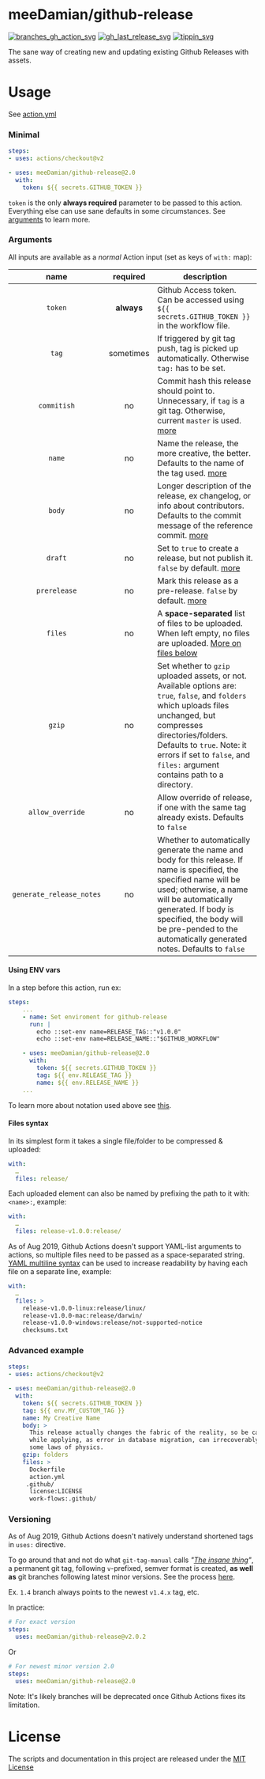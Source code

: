 # meeDamian/github-release

[![branches_gh_action_svg]][branches_gh_action_url]
[![gh_last_release_svg]][gh_last_release_url]
[![tippin_svg]][tippin_url]

[branches_gh_action_svg]: https://github.com/meeDamian/github-release/workflows/Create%20shortened%20tags/badge.svg
[branches_gh_action_url]: https://github.com/meeDamian/github-release/blob/master/.github/workflows/on-tag.yml

[gh_last_release_svg]: https://img.shields.io/github/v/release/meeDamian/github-release?sort=semver
[gh_last_release_url]: https://github.com/meeDamian/github-release/releases/latest

[tippin_svg]: https://img.shields.io/badge/donate-lightning-FDD023?logo=bitcoin&style=flat
[tippin_url]: https://tippin.me/@meeDamian


The sane way of creating new and updating existing Github Releases with assets.

# Usage

See [action.yml](action.yml)


### Minimal

```yaml
steps:
- uses: actions/checkout@v2

- uses: meeDamian/github-release@2.0
  with:
    token: ${{ secrets.GITHUB_TOKEN }}
```

`token` is the only **always required** parameter to be passed to this action.  Everything else can use sane defaults in some circumstances.  See [arguments] to learn more.

[arguments]: #Arguments


### Arguments

All inputs are available as a _normal_ Action input (set as keys of `with:` map):


|           name           | required   | description
|:------------------------:|:----------:|----------------
|         `token`          | **always** | Github Access token. Can be accessed using `${{ secrets.GITHUB_TOKEN }}` in the workflow file.
|          `tag`           | sometimes  | If triggered by git tag push, tag is picked up automatically.  Otherwise `tag:` has to be set.
|       `commitish`        | no         | Commit hash this release should point to.  Unnecessary, if `tag` is a git tag.  Otherwise, current `master` is used. [more]
|          `name`          | no         | Name the release, the more creative, the better. Defaults to the name of the tag used. [more]
|          `body`          | no         | Longer description of the release, ex changelog, or info about contributors.  Defaults to the commit message of the reference commit. [more]
|         `draft`          | no         | Set to `true` to create a release, but not publish it. `false` by default. [more]
|       `prerelease`       | no         | Mark this release as a pre-release. `false` by default. [more]
|         `files`          | no         | A **space-separated** list of files to be uploaded. When left empty, no files are uploaded. [More on files below]
|          `gzip`          | no         | Set whether to `gzip` uploaded assets, or not.  Available options are: `true`, `false`, and `folders` which uploads files unchanged, but compresses directories/folders.  Defaults to `true`.  Note: it errors if set to `false`, and `files:` argument contains path to a directory.
|   `allow_override`       | no         | Allow override of release, if one with the same tag already exists.  Defaults to `false`
| `generate_release_notes` | no         | Whether to automatically generate the name and body for this release. If name is specified, the specified name will be used; otherwise, a name will be automatically generated. If body is specified, the body will be pre-pended to the automatically generated notes.  Defaults to `false` 

[more]: https://developer.github.com/v3/repos/releases/#create-a-release
[More on files below]: #Files-syntax


#### Using ENV vars

In a step before this action, run ex:

```yml
steps:
    ...
    - name: Set enviroment for github-release
      run: |
        echo ::set-env name=RELEASE_TAG::"v1.0.0"
        echo ::set-env name=RELEASE_NAME::"$GITHUB_WORKFLOW"

    - uses: meeDamian/github-release@2.0
      with:
        token: ${{ secrets.GITHUB_TOKEN }}
        tag: ${{ env.RELEASE_TAG }}
        name: ${{ env.RELEASE_NAME }}
    ...
```

To learn more about notation used above see [this].

[this]: https://help.github.com/en/articles/development-tools-for-github-actions#set-an-environment-variable-set-env


#### Files syntax

In its simplest form it takes a single file/folder to be compressed & uploaded:

```yaml
with:
  …
  files: release/
```

Each uploaded element can also be named by prefixing the path to it with: `<name>:`, example:

```yaml
with:
  …
  files: release-v1.0.0:release/
```

As of Aug 2019, Github Actions doesn't support YAML-list arguments to actions, so multiple files need to be passed as a space-separated string.  [YAML multiline syntax] can be used to increase readability by having each file on a separate line, example:

```yaml
with:
  …
  files: >
    release-v1.0.0-linux:release/linux/
    release-v1.0.0-mac:release/darwin/
    release-v1.0.0-windows:release/not-supported-notice
    checksums.txt      
```
[YAML multiline syntax]: https://yaml-multiline.info/ 


### Advanced example

```yaml
steps:
- uses: actions/checkout@v2

- uses: meeDamian/github-release@2.0
  with:
    token: ${{ secrets.GITHUB_TOKEN }}
    tag: ${{ env.MY_CUSTOM_TAG }}
    name: My Creative Name
    body: >
      This release actually changes the fabric of the reality, so be careful 
      while applying, as error in database migration, can irrecoverably wipe 
      some laws of physics.  
    gzip: folders
    files: >
      Dockerfile
      action.yml
     .github/
      license:LICENSE
      work-flows:.github/
```


### Versioning

As of Aug 2019, Github Actions doesn't natively understand shortened tags in `uses:` directive.

To go around that and not do what `git-tag-manual` calls _"[The insane thing]"_, a permanent git tag, following `v`-prefixed, semver format is created, **as well as** git branches following latest minor versions.  See the process [here].

Ex. `1.4` branch always points to the newest `v1.4.x` tag, etc.

In practice:

```yaml
# For exact version
steps:
  uses: meeDamian/github-release@v2.0.2
```

Or

```yaml
# For newest minor version 2.0
steps:
  uses: meeDamian/github-release@2.0
```

Note: It's likely branches will be deprecated once Github Actions fixes its limitation.

[The insane thing]: https://git-scm.com/docs/git-tag#_on_re_tagging
[here]: .github/workflows/on-tag.yml


# License

The scripts and documentation in this project are released under the [MIT License](LICENSE)
